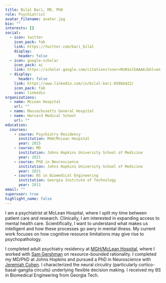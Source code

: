 ```yaml
---
title: Bilal Bari, MD, PhD
role: Psychiatrist
avatar_filename: avatar.jpg
bio: ""
interests: []
social:
  - icon: twitter
    icon_pack: fab
    link: https://twitter.com/bari_bilal
    display:
      header: false
  - icon: google-scholar
    icon_pack: ai
    link: https://scholar.google.com/citations?user=MzN1olEAAAAJ&hl=en
  - display:
      header: false
    link: https://www.linkedin.com/in/bilal-bari-858bb422/
    icon_pack: fab
    icon: linkedin
organizations:
  - name: McLean Hospital
    url: ""
  - name: Massachusetts General Hospital
  - name: Harvard Medical School
    url: ""
education:
  courses:
    - course: Psychiatry Residency
      institution: MGH/McLean Hospital
      year: 2025
    - course: MD
      institution: Johns Hopkins University School of Medicine
      year: 2021
    - course: PhD in Neuroscience
      institution: Johns Hopkins University School of Medicine
      year: 2021
    - course: BS in Biomedical Engineering
      institution: Georgia Institute of Technology
      year: 2011
email: ""
superuser: true
highlight_name: false
---
```

I am a psychiatrist at McLean Hospital, where I split my time between patient care and research. Clinically, I am interested in expanding access to mental health care. Scientifically, I want to understand what makes us intelligent and how these processes go awry in mental illness. My current work focuses on how cognitive resource limitations may give rise to psychopathology. 

I completed adult psychiatry residency at [MGH/McLean Hospital](https://mghmcleanpsychiatry.massgeneralbrigham.org/), where I worked with [Sam Gershman](https://gershmanlab.com/) on resource-bounded rationality. I completed my MD/PhD at Johns Hopkins and pursued a PhD in Neuroscience with [Jeremiah Cohen](https://cohenlab.johnshopkins.edu/). I characterized the neural circuitry (particularly cortico-basal-ganglia circuits) underlying flexible decision making. I received my BS in Biomedical Engineering from Georgia Tech.
